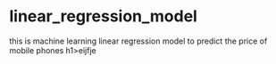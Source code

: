 # linear_regression_model
this is machine learning linear regression model to predict the price of mobile phones 
h1>eijfje

